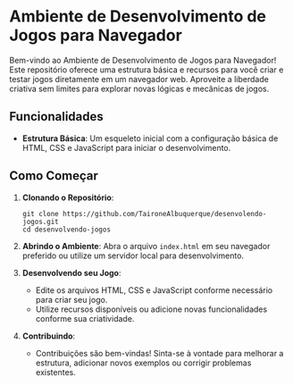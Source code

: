 # Ambiente de Desenvolvimento de Jogos para Navegador

Bem-vindo ao Ambiente de Desenvolvimento de Jogos para Navegador! Este repositório oferece uma estrutura básica e recursos para você criar e testar jogos diretamente em um navegador web. Aproveite a liberdade criativa sem limites para explorar novas lógicas e mecânicas de jogos.

## Funcionalidades

- **Estrutura Básica**: Um esqueleto inicial com a configuração básica de HTML, CSS e JavaScript para iniciar o desenvolvimento.

## Como Começar

1. **Clonando o Repositório**:
   ```
   git clone https://github.com/TaironeAlbuquerque/desenvolendo-jogos.git
   cd desenvolvendo-jogos
   ```

2. **Abrindo o Ambiente**:
   Abra o arquivo `index.html` em seu navegador preferido ou utilize um servidor local para desenvolvimento.

3. **Desenvolvendo seu Jogo**:
   - Edite os arquivos HTML, CSS e JavaScript conforme necessário para criar seu jogo.
   - Utilize recursos disponíveis ou adicione novas funcionalidades conforme sua criatividade.

4. **Contribuindo**:
   - Contribuições são bem-vindas! Sinta-se à vontade para melhorar a estrutura, adicionar novos exemplos ou corrigir problemas existentes.
